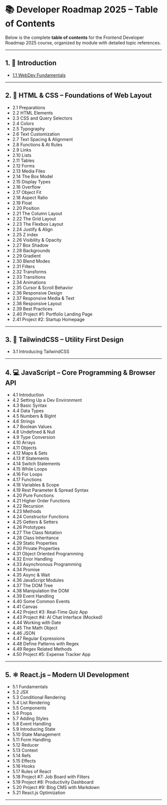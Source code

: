 # 📚  Developer Roadmap 2025 – Table of Contents

Below is the complete **table of contents** for the Frontend Developer Roadmap 2025 course, organized by module with detailed topic references.

---

## 1. 📘 Introduction

* [1.1 WebDev Fundamentals](1.introduction/1.1-WebDev-Fundamentals.md)

---

## 2. 🎨 HTML & CSS – Foundations of Web Layout
* 2.1 Preparations
* 2.2 HTML Elements
* 2.3 CSS and Query Selectors
* 2.4 Colors
* 2.5 Typography
* 2.6 Text Customization
* 2.7 Text Spacing & Alignment
* 2.8 Functions & At Rules
* 2.9 Links
* 2.10 Lists
* 2.11 Tables
* 2.12 Forms
* 2.13 Media Files
* 2.14 The Box Model
* 2.15 Display Types
* 2.16 Overflow
* 2.17 Object Fit
* 2.18 Aspect Ratio
* 2.19 Float
* 2.20 Position
* 2.21 The Column Layout
* 2.22 The Grid Layout
* 2.23 The Flexbox Layout
* 2.24 Justify & Align
* 2.25 Z index
* 2.26 Visibility & Opacity
* 2.27 Box Shadow
* 2.28 Backgrounds
* 2.29 Gradient
* 2.30 Blend Modes
* 2.31 Filters
* 2.32 Transforms
* 2.33 Transitions
* 2.34 Animations
* 2.35 Cursor & Scroll Behavior
* 2.36 Responsive Design
* 2.37 Responsive Media & Text
* 2.38 Responsive Layout
* 2.39 Best Practices
* 2.40 Project #1: Portfolio Landing Page
* 2.41 Project #2: Startup Homepage


---

## 3. 🌈 TailwindCSS – Utility First Design

* 3.1 Introducing TailwindCSS

---

## 4. 💻 JavaScript – Core Programming & Browser API

* 4.1 Introduction
* 4.2 Setting Up a Dev Environment
* 4.3 Basic Syntax
* 4.4 Data Types
* 4.5 Numbers & BigInt
* 4.6 Strings
* 4.7 Boolean Values
* 4.8 Undefined & Null
* 4.9 Type Conversion
* 4.10 Arrays
* 4.11 Objects
* 4.12 Maps & Sets
* 4.13 If Statements
* 4.14 Switch Statements
* 4.15 While Loops
* 4.16 For Loops
* 4.17 Functions
* 4.18 Variables & Scope
* 4.19 Rest Parameter & Spread Syntax
* 4.20 Pure Functions
* 4.21 Higher Order Functions
* 4.22 Recursion
* 4.23 Methods
* 4.24 Constructor Functions
* 4.25 Getters & Setters
* 4.26 Prototypes
* 4.27 The Class Notation
* 4.28 Class Inheritance
* 4.29 Static Properties
* 4.30 Private Properties
* 4.31 Object Oriented Programming
* 4.32 Error Handling
* 4.33 Asynchronous Programming
* 4.34 Promise
* 4.35 Async & Wait
* 4.36 JavaScript Modules
* 4.37 The DOM Tree
* 4.38 Manipulation the DOM
* 4.39 Event Handling
* 4.40 Some Common Events
* 4.41 Canvas
* 4.42 Project #3: Real-Time Quiz App
* 4.43 Project #4: AI Chat Interface (Mocked)
* 4.44 Working with Date
* 4.45 The Math Object
* 4.46 JSON
* 4.47 Regular Expressions
* 4.48 Define Patterns with Regex
* 4.49 Regex Related Methods
* 4.50 Project #5: Expense Tracker App

---

## 5. ⚛️ React.js – Modern UI Development

* 5.1 Fundamentals
* 5.2 JSX
* 5.3 Conditional Rendering
* 5.4 List Rendering
* 5.5 Components
* 5.6 Props
* 5.7 Adding Styles
* 5.8 Event Handling
* 5.9 Introducing State
* 5.10 State Management
* 5.11 Form Handling
* 5.12 Reducer
* 5.13 Context
* 5.14 Refs
* 5.15 Effects
* 5.16 Hooks
* 5.17 Rules of React
* 5.18 Project #7: Job Board with Filters
* 5.19 Project #8: Productivity Dashboard
* 5.20 Project #9: Blog CMS with Markdown
* 5.21 React.js Optimization

---
